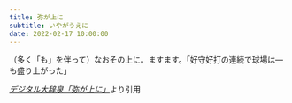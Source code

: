 ```yaml
---
title: 弥が上に
subtitle: いやがうえに
date: 2022-02-17 10:00:00
---
```


（多く「も」を伴って）なおその上に。ますます。「好守好打の連続で球場は―も盛り上がった」

<cite>[デジタル大辞泉「弥が上に」](https://dictionary.goo.ne.jp/word/%E5%BC%A5%E3%81%8C%E4%B8%8A%E3%81%AB/)</cite>より引用